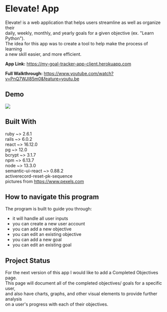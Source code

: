 # Elevate! App

Elevate! is a web application that helps users streamline as well as organize their<br>
daily, weekly, monthly, and yearly goals for a given objective (ex. "Learn Python").<br> 
The idea for this app was to create a tool to help make the process of learning  
a new skill easier, and more efficient. 

**App Link:** https://my-goal-tracker-app-client.herokuapp.com

**Full Walkthrough:** https://www.youtube.com/watch?v=PnQ7WJl85m0&feature=youtu.be

## Demo

![](ElevateApp.gif)

## Built With

ruby ~> 2.6.1<br>
rails ~> 6.0.2<br>
react ~> 16.12.0<br>
pg ~> 12.0<br>
bcrypt ~> 3.1.7<br>
npm ~> 6.13.7<br>
node ~> 13.3.0<br>
semantic-ui-react ~> 0.88.2<br>
activerecord-reset-pk-sequence<br>
pictures from https://www.pexels.com<br>

## How to navigate this program

The program is built to guide you through:<br>
- it will handle all user inputs<br>
- you can create a new user account<br>
- you can add a new objective<br>
- you can edit an existing objective<br>
- you can add a new goal<br>
- you can edit an existing goal<br>

## Project Status

For the next version of this app I would like to add a Completed Objectives page.<br>
This page will document all of the completed objectives/ goals for a specific user,<br>
and also have charts, graphs, and other visual elements to provide further analysis<br>
on a user's progress with each of their objectives.  

